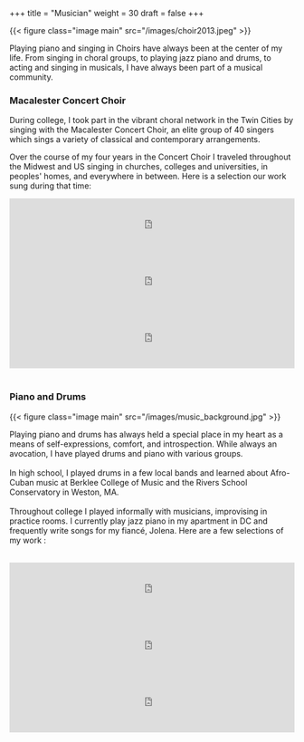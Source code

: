 +++
title = "Musician"
weight = 30
draft = false
+++

{{< figure class="image main" src="/images/choir2013.jpeg" >}}

Playing piano and singing in Choirs have always been at the center of my life. From singing in choral groups, to playing jazz piano and drums, to acting and singing in musicals, I have always been part of a musical community. 

<h3>Macalester Concert Choir</h3>

During college, I took part in the vibrant choral network in the Twin Cities by singing with the Macalester Concert Choir, an elite group of 40 singers which sings a variety of classical and contemporary arrangements.

Over the course of my four years in the Concert Choir I traveled throughout the Midwest and US singing in churches, colleges and universities, in peoples' homes, and everywhere in between. Here is a selection our work sung during that time:

<iframe width="100%" height="100" scrolling="no" frameborder="no" src="https://w.soundcloud.com/player/?url=https%3A//api.soundcloud.com/tracks/185920995&amp;color=%23ff5500&amp;auto_play=false&amp;hide_related=false&amp;show_comments=true&amp;show_user=true&amp;show_reposts=false&amp;show_teaser=true"></iframe>
<iframe width="100%" height="100" scrolling="no" frameborder="no" src="https://w.soundcloud.com/player/?url=https%3A//api.soundcloud.com/tracks/236709191&amp;color=%23ff5500&amp;auto_play=false&amp;hide_related=false&amp;show_comments=true&amp;show_user=true&amp;show_reposts=false&amp;show_teaser=true"></iframe>
<iframe width="100%" height="100" scrolling="no" frameborder="no" src="https://w.soundcloud.com/player/?url=https%3A//api.soundcloud.com/tracks/236708973&amp;color=%23ff5500&amp;auto_play=false&amp;hide_related=false&amp;show_comments=true&amp;show_user=true&amp;show_reposts=false&amp;show_teaser=true"></iframe>
<br>
<br>
<h3>Piano and Drums</h3>
{{< figure class="image main" src="/images/music_background.jpg" >}}

Playing piano and drums has always held a special place in my heart as a means of self-expressions, comfort, and introspection. While always an avocation, I have played drums and piano with various groups.
<br>
<br>
In high school, I played drums in a few local bands and learned about Afro-Cuban music at Berklee College of Music and the Rivers School Conservatory in Weston, MA.
<br>
<br>
Throughout college I played informally with musicians, improvising in practice rooms. I currently play jazz piano in my apartment in DC and frequently write songs for my fiancé, Jolena. Here are a few selections of my work :
<br>
<br>
<iframe width="100%" height="100" scrolling="no" frameborder="no" src="https://w.soundcloud.com/player/?url=https%3A//api.soundcloud.com/tracks/80667445&amp;color=%23ff5500&amp;auto_play=false&amp;hide_related=false&amp;show_comments=true&amp;show_user=true&amp;show_reposts=false&amp;show_teaser=true"></iframe>

<iframe width="100%" height="100" scrolling="no" frameborder="no" src="https://w.soundcloud.com/player/?url=https%3A//api.soundcloud.com/tracks/63453620&amp;color=%23ff5500&amp;auto_play=false&amp;hide_related=false&amp;show_comments=true&amp;show_user=true&amp;show_reposts=false&amp;show_teaser=true"></iframe>

<iframe width="100%" height="100" scrolling="no" frameborder="no" src="https://w.soundcloud.com/player/?url=https%3A//api.soundcloud.com/tracks/32905140&amp;color=%23ff5500&amp;auto_play=false&amp;hide_related=false&amp;show_comments=true&amp;show_user=true&amp;show_reposts=false&amp;show_teaser=true"></iframe>